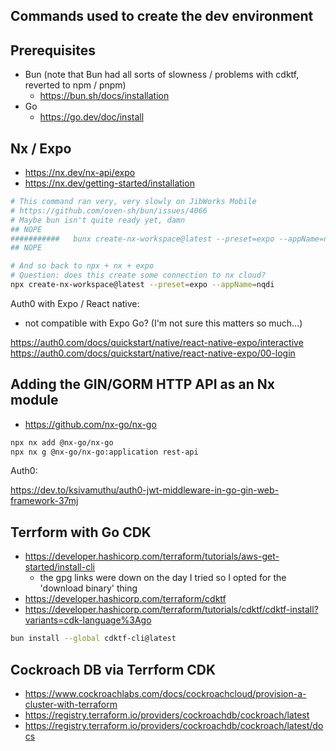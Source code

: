 ## Commands used to create the dev environment

## Prerequisites

- Bun (note that Bun had all sorts of slowness / problems with cdktf, reverted to npm / pnpm)
  - https://bun.sh/docs/installation
- Go
  - https://go.dev/doc/install


## Nx / Expo

- https://nx.dev/nx-api/expo
- https://nx.dev/getting-started/installation


```sh
# This command ran very, very slowly on JibWorks Mobile
# https://github.com/oven-sh/bun/issues/4066
# Maybe bun isn't quite ready yet, damn
## NOPE
###########   bunx create-nx-workspace@latest --preset=expo --appName=nqdi
## NOPE
```

```sh
# And so back to npx + nx + expo
# Question: does this create some connection to nx cloud?
npx create-nx-workspace@latest --preset=expo --appName=nqdi
```

Auth0 with Expo / React native:

- not compatible with Expo Go? (I'm not sure this matters so much...)

https://auth0.com/docs/quickstart/native/react-native-expo/interactive
https://auth0.com/docs/quickstart/native/react-native-expo/00-login

## Adding the GIN/GORM HTTP API as an Nx module

- https://github.com/nx-go/nx-go

```sh
npx nx add @nx-go/nx-go
npx nx g @nx-go/nx-go:application rest-api
```

Auth0:

https://dev.to/ksivamuthu/auth0-jwt-middleware-in-go-gin-web-framework-37mj

## Terrform with Go CDK

- https://developer.hashicorp.com/terraform/tutorials/aws-get-started/install-cli
  - the gpg links were down on the day I tried so I opted for the 'download binary' thing
- https://developer.hashicorp.com/terraform/cdktf
- https://developer.hashicorp.com/terraform/tutorials/cdktf/cdktf-install?variants=cdk-language%3Ago

```sh
bun install --global cdktf-cli@latest
```

## Cockroach DB via Terrform CDK

- https://www.cockroachlabs.com/docs/cockroachcloud/provision-a-cluster-with-terraform
- https://registry.terraform.io/providers/cockroachdb/cockroach/latest
- https://registry.terraform.io/providers/cockroachdb/cockroach/latest/docs